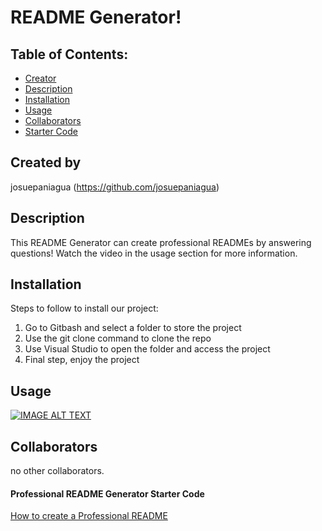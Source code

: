 # README Generator!

## Table of Contents:
* [Creator](#created-by)
* [Description](#description)
* [Installation](#installation)
* [Usage](#usage)
* [Collaborators](#collaborators)
* [Starter Code](#professional-readme-generator-starter-code)

## Created by
josuepaniagua
(https://github.com/josuepaniagua)

## Description
This README Generator can create professional READMEs by answering questions! Watch the video in the usage section for more information.

## Installation
Steps to follow to install our project:
1. Go to Gitbash and select a folder to store the project
2. Use the git clone command to clone the repo
3. Use Visual Studio to open the folder and access the project
4. Final step, enjoy the project

## Usage
[![IMAGE ALT TEXT](http://img.youtube.com/vi/JngRehubsxI/0.jpg)](https://www.youtube.com/watch?v=JngRehubsxI "videoForREADME")

## Collaborators
no other collaborators. 

#### Professional README Generator Starter Code
[How to create a Professional README](https://coding-boot-camp.github.io/full-stack/github/professional-readme-guide)
